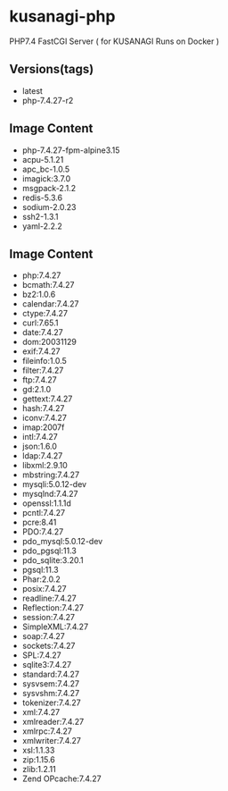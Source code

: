 # kusanagi-php
PHP7.4 FastCGI Server ( for KUSANAGI Runs on Docker )

## Versions(tags)
- latest
- php-7.4.27-r2

## Image Content
- php-7.4.27-fpm-alpine3.15
- acpu-5.1.21
- apc_bc-1.0.5
- imagick:3.7.0
- msgpack-2.1.2
- redis-5.3.6
- sodium-2.0.23
- ssh2-1.3.1
- yaml-2.2.2

## Image Content
- php:7.4.27
- bcmath:7.4.27
- bz2:1.0.6
- calendar:7.4.27
- ctype:7.4.27
- curl:7.65.1
- date:7.4.27
- dom:20031129
- exif:7.4.27
- fileinfo:1.0.5
- filter:7.4.27
- ftp:7.4.27
- gd:2.1.0
- gettext:7.4.27
- hash:7.4.27
- iconv:7.4.27
- imap:2007f
- intl:7.4.27
- json:1.6.0
- ldap:7.4.27
- libxml:2.9.10
- mbstring:7.4.27
- mysqli:5.0.12-dev
- mysqlnd:7.4.27
- openssl:1.1.1d
- pcntl:7.4.27
- pcre:8.41
- PDO:7.4.27
- pdo_mysql:5.0.12-dev
- pdo_pgsql:11.3
- pdo_sqlite:3.20.1
- pgsql:11.3
- Phar:2.0.2
- posix:7.4.27
- readline:7.4.27
- Reflection:7.4.27
- session:7.4.27
- SimpleXML:7.4.27
- soap:7.4.27
- sockets:7.4.27
- SPL:7.4.27
- sqlite3:7.4.27
- standard:7.4.27
- sysvsem:7.4.27
- sysvshm:7.4.27
- tokenizer:7.4.27
- xml:7.4.27
- xmlreader:7.4.27
- xmlrpc:7.4.27
- xmlwriter:7.4.27
- xsl:1.1.33
- zip:1.15.6
- zlib:1.2.11
- Zend OPcache:7.4.27

